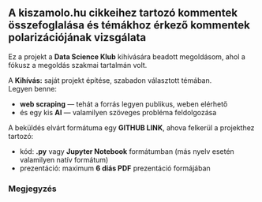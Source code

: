 ## A kiszamolo.hu cikkeihez tartozó kommentek összefoglalása és témákhoz érkező kommentek polarizációjának vizsgálata

Ez a projekt a **Data Science Klub** kihívására beadott megoldásom, ahol a fókusz a megoldás szakmai tartalmán volt.

A **Kihívás:** saját projekt építése, szabadon választott témában.  
Legyen benne: 

- **web scraping** — tehát a forrás legyen publikus, weben elérhető 
- és egy kis **AI** — valamilyen szöveges probléma feldolgozása
  
A beküldés elvárt formátuma egy **GITHUB LINK**, ahova felkerül a projekthez tartozó:
* kód: **.py** vagy **Jupyter Notebook** formátumban (más nyelv esetén valamilyen natív formátum)
* prezentáció: maximum **6 diás PDF** prezentáció formájában  


### Megjegyzés
